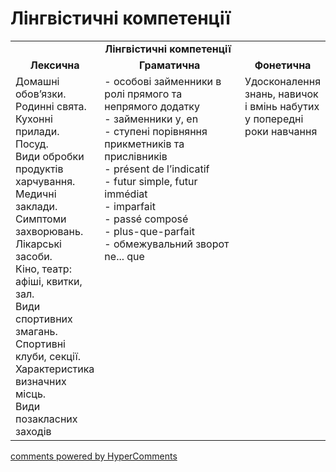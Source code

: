 <div id="hypercomments_widget" class="js-hypercomments-widget invisible"></div>

# Лінгвістичні компетенції


<table>
  <tr>
    <td align="center" colspan="3"><b>Лінгвістичні компетенції</b></td>
  </tr>
            <tr>
                <td align="center"><b>Лексична</b></td>
                <td align="center"><b>Граматична</b></td>
                <td align="center"><b>Фонетична</b></td>
            </tr>
            <tr>
                <td width="25%" style="vertical-align:top !important;">
Домашні обов’язки.<br>
Родинні свята.<br>
Кухонні прилади.<br>
Посуд.<br>
Види обробки продуктів харчування.<br>
Медичні заклади.<br>
Симптоми захворювань.<br>
Лікарські засоби.<br>
Кіно, театр: афіші, квитки, зал. <br>
Види спортивних змагань. <br>
Спортивні клуби, секції. <br>
Характеристика визначних місць.<br>
Види позакласних заходів</td>
<td width="50%" style="vertical-align:top !important;">
- особові займенники в ролі прямого та непрямого додатку<br>
- займенники у, en<br>
- ступені порівняння прикметників та прислівників<br>
- présent de l’indicatif<br>
- futur simple, futur immédiat<br>
- imparfait<br>
- passé composé<br>
- plus-que-parfait<br>
- обмежувальний зворот ne... que
</td>
<td width="25%" style="vertical-align:top !important;">Удосконалення знань, навичок і вмінь набутих у попередні роки навчання</td>
            </tr>
</table>

<div class="js-hypercomments-container">
    <a href="http://hypercomments.com" class="hc-link" title="comments widget">comments powered by HyperComments</a>
</div>